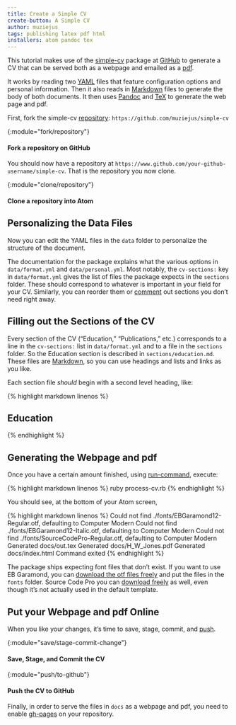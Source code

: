 ```yaml
---
title: Create a Simple CV
create-button: A Simple CV
author: muziejus
tags: publishing latex pdf html 
installers: atom pandoc tex
---
```


This tutorial makes use of the
[simple-cv](http://github.com/plain-plain-text/simple-cv) package at [GitHub](/whatis/github)
to generate a CV that can be served both as a webpage and emailed as a
[pdf](/whatis/pdf).

It works by reading two [YAML](/whatis/yaml) files that feature configuration
options and personal information. Then it also reads in
[Markdown](/whatis/markdown) files to generate the body of both documents. It
then uses [Pandoc](/whatis/pandoc) and [TeX](/whatis/tex) to generate the web
page and pdf. 

First, fork the simple-cv [repository](/whatis/repository):
`https://github.com/muziejus/simple-cv`

{:module="fork/repository"}
#### Fork a repository on GitHub

You should now have a repository at
`https://www.github.com/your-github-username/simple-cv`. That is the repository
you now clone.

{:module="clone/repository"}
#### Clone a repository into Atom

## Personalizing the Data Files

Now you can edit the YAML files in the `data` folder to personalize the
structure of the document.

The documentation for the package explains what the various options in
`data/format.yml` and `data/personal.yml`. Most notably, the `cv-sections:`
key in `data/format.yml` gives the list of files the package expects in
the `sections` folder. These should correspond to whatever is important in
your field for your CV. Similarly, you can reorder them or
[comment](/whatis/comment) out sections you don’t need right away.

## Filling out the Sections of the CV

Every section of the CV (“Education,” “Publications,” etc.) corresponds to a
line in the `cv-sections:` list in `data/format.yml` and to a file in the
`sections` folder. So the Education section is described in
`sections/education.md`. These files are [Markdown](/whatis/markdown), so you
can use headings and lists and links as you like.

Each section file *should* begin with a second level heading, like:

{% highlight markdown linenos %}
## Education
{% endhighlight %}

## Generating the Webpage and pdf

Once you have a certain amount finished, using
[run-command](/whatis/run-command), execute:

{% highlight markdown linenos %}
ruby process-cv.rb
{% endhighlight %}

You should see, at the bottom of your Atom screen,

{% highlight markdown linenos %}
Could not find ./fonts/EBGaramond12-Regular.otf, defaulting to Computer Modern
Could not find ./fonts/EBGaramond12-Italic.otf, defaulting to Computer Modern
Could not find ./fonts/SourceCodePro-Regular.otf, defaulting to Computer Modern
Generated docs/out.tex
Generated docs/H_W_Jones.pdf
Generated docs/index.html
Command exited
{% endhighlight %}

The package ships expecting font files that don’t exist. If you want to use EB
Garamond, you can [download the otf files
freely](https://bitbucket.org/georgd/eb-garamond/downloads/) and put the files
in the `fonts` folder. Source Code Pro you can [download
freely](https://github.com/adobe-fonts/source-code-pro/releases/tag/2.030R-ro%2F1.050R-it)
as well, even though it’s not actually used in the default template.

## Put your Webpage and pdf Online

When you like your changes, it’s time to save, stage, commit, and
[push](/whatis/push).

{:module="save/stage-commit-change"}
#### Save, Stage, and Commit the CV

{:module="push/to-github"}
#### Push the CV to GitHub

Finally, in order to serve the files in `docs` as a webpage and pdf, you need
to enable [gh-pages](/whatis/gh-pages) on your repository.

